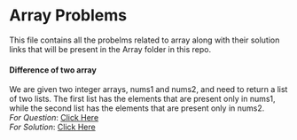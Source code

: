 # Array Problems
This file contains all the probelms related to array along with their solution links that will be present in the Array folder in this repo.


#### Difference of two array
We are given two integer arrays, nums1 and nums2, and need to return a list of two lists. The first list has the elements that are present only in nums1, while the second list has the elements that are present only in nums2.<br/>
    *For Question*: [Click Here](https://leetcode.com/problems/find-the-difference-of-two-arrays/description/)<br/>
    *For Solution*: [Click Here](./Array/9_diff_of_two_array_LC_2215.cpp)<br/>